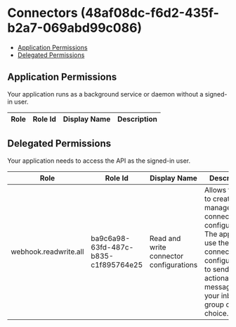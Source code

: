 # Connectors (48af08dc-f6d2-435f-b2a7-069abd99c086)
- [Application Permissions](#application-permissions)
- [Delegated Permissions](#delegated-permissions)

## Application Permissions
Your application runs as a background service or daemon without a signed-in user.

| Role | Role Id | Display Name | Description |
|---|---|---|---|

## Delegated Permissions
Your application needs to access the API as the signed-in user. 

| Role | Role Id | Display Name | Description |
|---|---|---|---|
| webhook.readwrite.all | ba9c6a98-63fd-487c-b835-c1f895764e25 | Read and write connector configurations | Allows the app to create and manage connector configurations. The app would use the connector configuration to send actionable messages to your inbox or a group of your choice. |

